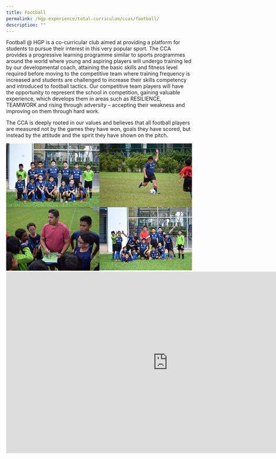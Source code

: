 ```yaml
---
title: Football
permalink: /hgp-experience/total-curriculum/ccas/football/
description: ""
---
```

<p>Football @ HGP is a co-curricular club aimed at providing a platform for students to pursue their interest in this very popular sport. The CCA provides a progressive learning programme similar to sports programmes around the world where young and aspiring players will undergo training led by our developmental coach, attaining the basic skills and fitness level required before moving to the competitive team where training frequency is increased and students are challenged to increase their skills competency and introduced to football tactics. Our competitive team players will have the opportunity to represent the school in competition, gaining valuable experience, which develops them in areas such as RESILIENCE, TEAMWORK and rising through adversity &ndash; accepting their weakness and improving on them through hard work.</p>
<p>The CCA is deeply rooted in our values and believes that all football players are measured not by the games they have won, goals they have scored, but instead by the attitude and the spirit they have shown on the pitch.&nbsp;</p>
<img src="/images/fb.jpg"><br>
<iframe width="875" height="492" src="https://www.youtube.com/embed/DgQEpvOcajQ" title="Football CCA Showcase" frameborder="0" allow="accelerometer; autoplay; clipboard-write; encrypted-media; gyroscope; picture-in-picture" allowfullscreen></iframe>